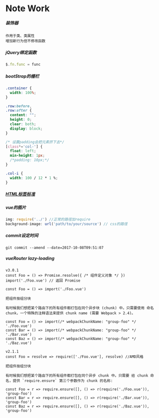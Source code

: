 # Note Work

##### 装饰器

```
作用于类、类属性
增加新行为但不修改函数
```
##### jQuery绑定函数

```javascript
$.fn.func = func
```
##### bootStrap的栅栏

```css
.container {
  width: 100%;
}

.row:before,
.row:after {
  content: "";
  height: 0;
  clear: both;
  display: block;
}

/* 设置padding会把元素挤下去*/
[class*='col-'] {
  float: left;
  min-height: 1px;
  /*padding: 10px;*/ 
}

.col-i {
  width: 100 / 12 * 1 %;
}
```
##### [HTML标签标准](https://www.w3.org/TR/html5/dom.html#kinds-of-content)

##### vue的图片

```javascript 
img: require('../') //正常的路径加require
background-image: url('path/to/your/source') // css的路径
```
##### commit设定时间

```
git commit --amend --date=2017-10-08T09:51:07
```
##### vueRouter lazy-loading

```
v3.0.1
const Foo = () => Promise.resolve({ /* 组件定义对象 */ })
import('./Foo.vue') // 返回 Promise

const Foo = () => import('./Foo.vue')

把组件按组分块

有时候我们想把某个路由下的所有组件都打包在同个异步块 (chunk) 中。只需要使用 命名 chunk，一个特殊的注释语法来提供 chunk name (需要 Webpack > 2.4)。

const Foo = () => import(/* webpackChunkName: "group-foo" */ './Foo.vue')
const Bar = () => import(/* webpackChunkName: "group-foo" */ './Bar.vue')
const Baz = () => import(/* webpackChunkName: "group-foo" */ './Baz.vue')
```

```
v2.1.1
const Foo = resolve => require(['./Foo.vue'], resolve) //AMD风格

把组件按组分块

有时候我们想把某个路由下的所有组件都打包在同个异步 chunk 中。只需要 给 chunk 命名，提供 `require.ensure` 第三个参数作为 chunk 的名称:

const Foo = r => require.ensure([], () => r(require('./Foo.vue')), 'group-foo')
const Bar = r => require.ensure([], () => r(require('./Bar.vue')), 'group-foo')
const Baz = r => require.ensure([], () => r(require('./Baz.vue')), 'group-foo')
```